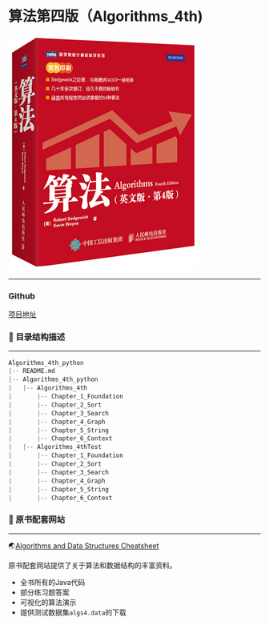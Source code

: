 # 算法第四版（Algorithms_4th)

![算法图片](README.assets/algorithms.png)

---------------

### Github 

[项目地址](https://github.com/DongHenry/Algorithms_4th_Python) 

### :basketball: 目录结构描述

----------------


```python
Algorithms_4th_python
|-- README.md
|-- Algorithms_4th_python
|   |-- Algorithms_4th
|       |-- Chapter_1_Foundation
|       |-- Chapter_2_Sort
|       |-- Chapter_3_Search
|       |-- Chapter_4_Graph
|       |-- Chapter_5_String
|       |-- Chapter_6_Context
|   |-- Algorithms_4thTest
|       |-- Chapter_1_Foundation
|       |-- Chapter_2_Sort
|       |-- Chapter_3_Search
|       |-- Chapter_4_Graph
|       |-- Chapter_5_String
|       |-- Chapter_6_Context
```

### :basketball: 原书配套网站

-------------------

:earth_asia:[Algorithms and Data Structures Cheatsheet](https://algs4.cs.princeton.edu/cheatsheet/) 

原书配套网站提供了关于算法和数据结构的丰富资料。

- 全书所有的Java代码
- 部分练习题答案
- 可视化的算法演示
- 提供测试数据集`algs4.data`的下载
